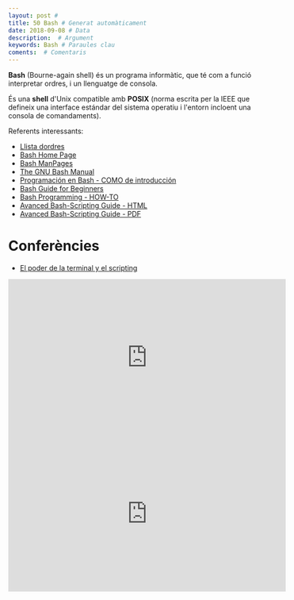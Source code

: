 ```yaml
---
layout: post #
title: 50 Bash # Generat automàticament
date: 2018-09-08 # Data
description:  # Argument
keywords: Bash # Paraules clau
coments:  # Comentaris
---
```


**Bash** (Bourne-again shell) és un programa informàtic, que té com a funció interpretar ordres, i un llenguatge de consola.

És una **shell** d'Unix compatible amb **POSIX** (norma escrita per la IEEE que defineix una interface estándar del sistema operatiu i l'entorn incloent una consola de comandaments).

Referents interessants:

- [Llista dordres](https://ss64.com/bash/index.html)
- [Bash Home Page](https://www.gnu.org/software/bash/bash.html)
- [Bash ManPages](http://manpages.ubuntu.com/manpages/bionic/en/man1/bash.1.html)
- [The GNU Bash Manual](http://www.network-theory.co.uk/bash/manual/)
- [Programación en Bash - COMO de introducción](http://es.tldp.org/COMO-INSFLUG/COMOs/Bash-Prog-Intro-COMO/Bash-Prog-Intro-COMO.html)
- [Bash Guide for Beginners](https://www.tldp.org/LDP/Bash-Beginners-Guide/html/)
- [Bash Programming - HOW-TO](https://www.tldp.org/HOWTO/Bash-Prog-Intro-HOWTO.html)
- [Avanced Bash-Scripting Guide - HTML](https://www.tldp.org/LDP/abs/html/)
- [Avanced Bash-Scripting Guide - PDF](https://www.tldp.org/LDP/abs/abs-guide.pdf)
# Conferències

- [El poder de la terminal y el scripting](https://linuxcenter.es/aprende/proximos-eventos/30-bash-el-porder-de-la-terimal-y-scripting?date=2018-09-08-11-00)
<iframe width="560" height="315" src="https://www.youtube.com/embed/AgvRdj2-Yog" frameborder="0" allow="autoplay; encrypted-media" allowfullscreen></iframe>


<iframe width="560" height="315" src="https://www.youtube.com/embed/hwrnmQumtPw" frameborder="0" allow="autoplay; encrypted-media" allowfullscreen></iframe>
